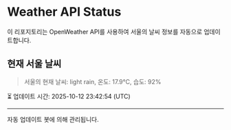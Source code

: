 
# Weather API Status

이 리포지토리는 OpenWeather API를 사용하여 서울의 날씨 정보를 자동으로 업데이트합니다.

## 현재 서울 날씨
> 서울의 현재 날씨: light rain, 온도: 17.9°C, 습도: 92%

⏳ 업데이트 시간: 2025-10-12 23:42:54 (UTC)

---
자동 업데이트 봇에 의해 관리됩니다.
